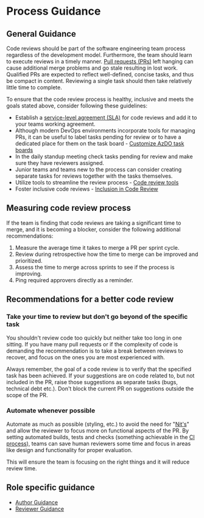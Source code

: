 # Process Guidance

## General Guidance

Code reviews should be part of the software engineering team process regardless of the development model. Furthermore, the team should learn to execute reviews in a timely manner. [Pull requests (PRs)](../pull-requests.md) left hanging can cause additional merge problems and go stale resulting in lost work. Qualified PRs are expected to reflect well-defined, concise tasks, and thus be compact in content. Reviewing a single task should then take relatively little time to complete.

To ensure that the code review process is healthy, inclusive and meets the goals stated above, consider following these guidelines:

- Establish a [service-level agreement (SLA)](https://en.wikipedia.org/wiki/Service-level_agreement) for code reviews and add it to your teams working agreement.
- Although modern DevOps environments incorporate tools for managing PRs, it can be useful to label tasks pending for review or to have a dedicated place for them on the task board - [Customize AzDO task boards](./customize-ado.md#task-boards)
- In the daily standup meeting check tasks pending for review and make sure they have reviewers assigned.
- Junior teams and teams new to the process can consider creating separate tasks for reviews together with the tasks themselves.
- Utilize tools to streamline the review process - [Code review tools](../tools.md)
- Foster inclusive code reviews - [Inclusion in Code Review](../inclusion-in-code-review.md)

## Measuring code review process

If the team is finding that code reviews are taking a significant time to merge, and it is becoming a blocker, consider the following additional recommendations:

1. Measure the average time it takes to merge a PR per sprint cycle.
1. Review during retrospective how the time to merge can be improved and prioritized.
1. Assess the time to merge across sprints to see if the process is improving.
1. Ping required approvers directly as a reminder.

## Recommendations for a better code review

### Take your time to review but don't go beyond of the specific task

You shouldn't review code too quickly but neither take too long in one sitting. If you have many pull requests or if the complexity of code is demanding the recommendation is to take a break between reviews to recover, and focus on the ones you are most experienced with.

Always remember, the goal of a code review is to verify that the specified task has been achieved. If your suggestions are on code related to, but not included in the PR, raise those suggestions as separate tasks (bugs, technical debt etc.). Don't block the current PR on suggestions outside the scope of the PR.

### Automate whenever possible

Automate as much as possible (styling, etc.) to avoid the need for "[Nit's](https://en.wikipedia.org/wiki/Nitpicking)" and allow the reviewer to focus more on functional aspects of the PR. By setting automated builds, tests and checks (something achievable in the [CI process](../../continuous-integration/README.md)), teams can save human reviewers some time and focus in areas like design and functionality for proper evaluation.

This will ensure the team is focusing on the right things and it will reduce review time.

## Role specific guidance

- [Author Guidance](author-guidance.md)
- [Reviewer Guidance](reviewer-guidance.md)
